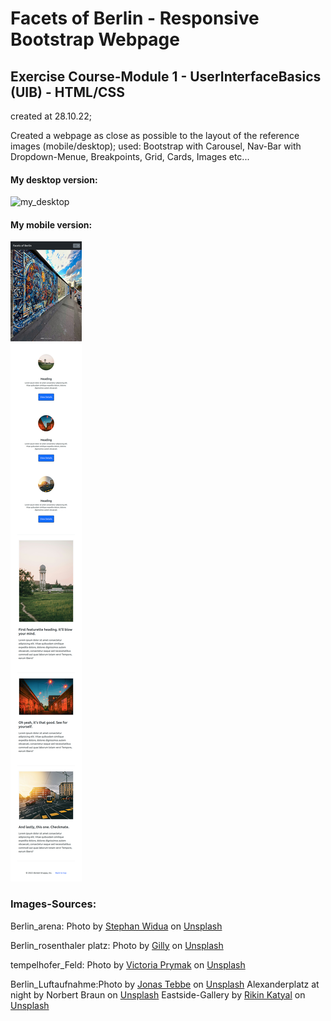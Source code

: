 # Facets of Berlin - Responsive Bootstrap Webpage

## Exercise Course-Module 1 - UserInterfaceBasics (UIB) - HTML/CSS

created at 28.10.22;

Created a webpage as close as possible to the layout of the reference images (mobile/desktop);
used: Bootstrap with Carousel, Nav-Bar with Dropdown-Menue, Breakpoints, Grid, Cards, Images etc...

#### My desktop version:

![my_desktop](/images/my_desktop_version.png)

#### My mobile version:

![my_mobile](/images/my_mobile_version.png)

### Images-Sources:

Berlin_arena: Photo by <a href="https://unsplash.com/@stewi?utm_content=creditCopyText&utm_medium=referral&utm_source=unsplash">Stephan Widua</a> on <a href="https://unsplash.com/photos/street-corner-at-night-OAGa7kxfDNY?utm_content=creditCopyText&utm_medium=referral&utm_source=unsplash">Unsplash</a>

Berlin_rosenthaler platz: Photo by <a href="https://unsplash.com/@gillyberlin?utm_content=creditCopyText&utm_medium=referral&utm_source=unsplash">Gilly</a> on <a href="https://unsplash.com/photos/bus-and-cars-on-road-8vzFINl6zV8?utm_content=creditCopyText&utm_medium=referral&utm_source=unsplash">Unsplash</a>

tempelhofer_Feld: Photo by <a href="https://unsplash.com/@vprmk?utm_content=creditCopyText&utm_medium=referral&utm_source=unsplash">Victoria Prymak</a> on <a href="https://unsplash.com/photos/a-grassy-field-with-a-water-tower-in-the-background-AoVkvse3DhM?utm_content=creditCopyText&utm_medium=referral&utm_source=unsplash">Unsplash</a>

Berlin_Luftaufnahme:Photo by <a href="https://unsplash.com/@jonastebbe?utm_content=creditCopyText&utm_medium=referral&utm_source=unsplash">Jonas Tebbe</a> on <a href="https://unsplash.com/photos/white-tower-in-the-middle-of-city-LDMDCVtQqR4?utm_content=creditCopyText&utm_medium=referral&utm_source=unsplash">Unsplash</a>
Alexanderplatz at night by Norbert Braun </a> on <a href="https://unsplash.com/photos/a-group-of-people-standing-in-front-of-a-tall-building-f7_2hfPX85Q?utm_content=creditCopyText&utm_medium=referral&utm_source=unsplash">Unsplash</a>
Eastside-Gallery by <a href="https://unsplash.com/@sirvar?utm_content=creditCopyText&utm_medium=referral&utm_source=unsplash">Rikin Katyal</a> on <a href="https://unsplash.com/photos/a-wall-with-graffiti-zSi9Z6QeCQQ?utm_content=creditCopyText&utm_medium=referral&utm_source=unsplash">Unsplash</a>
